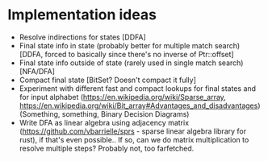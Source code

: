 # Implementation ideas

- Resolve indirections for states [DDFA]
- Final state info in state (probably better for multiple match search) [DDFA, forced to basically since there's no inverse of Ptr::offset]
- Final state info outside of state (rarely used in single match search) [NFA/DFA]
- Compact final state [BitSet? Doesn't compact it fully]
- Experiment with different fast and compact lookups for final states and for input alphabet (https://en.wikipedia.org/wiki/Sparse_array, https://en.wikipedia.org/wiki/Bit_array#Advantages_and_disadvantages) (Something, something, Binary Decision Diagrams)
- Write DFA as linear algebra using adjacency matrix (https://github.com/vbarrielle/sprs - sparse linear algebra library for rust), if that's even possible.. If so, can we do matrix multiplication to resolve multiple steps? Probably not, too farfetched. 